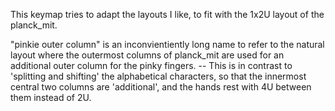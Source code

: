 This keymap tries to adapt the layouts I like, to fit with the 1x2U layout of the planck_mit.

"pinkie outer column" is an inconvientiently long name to refer to the natural
layout where the outermost columns of planck_mit are used for an additional outer column
for the pinky fingers. -- This is in contrast to 'splitting and shifting' the alphabetical characters,
so that the innermost central two columns are 'additional', and the hands rest with 4U between them instead of 2U.
